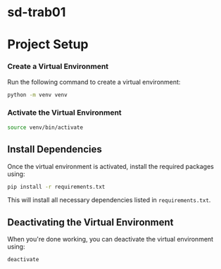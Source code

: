 # sd-trab01

# Project Setup

### Create a Virtual Environment
Run the following command to create a virtual environment:

```sh
python -m venv venv
```

### Activate the Virtual Environment
  ```sh
  source venv/bin/activate
  ```

## Install Dependencies
Once the virtual environment is activated, install the required packages using:

```sh
pip install -r requirements.txt
```

This will install all necessary dependencies listed in `requirements.txt`.

## Deactivating the Virtual Environment
When you're done working, you can deactivate the virtual environment using:

```sh
deactivate
```
